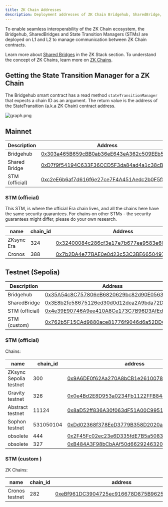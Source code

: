 ```yaml
---
title: ZK Chain Addresses
description: Deployment addresses of ZK Chain Bridgehub, SharedBridge, and STMs.
---
```


To enable seamless interoperability of the ZK Chain ecosystem,
the Bridgehub, SharedBridges and State Transition Managers (STMs) are deployed on L1 and L2 to
manage communication between ZK Chain contracts.

Learn more about [Shared Bridges](/zk-stack/components/shared-bridges) in the ZK Stack section.
To understand the concept of ZK Chains, learn more on [ZK Chains](/zk-stack/concepts/zk-chains).

## Getting the State Transition Manager for a ZK Chain

The Bridgehub smart contract has a read method `stateTransitionManager` that expects a chain ID as an argument.
The return value is the address of the StateTransition (a.k.a ZK Chain) contract address.

![graph.png](/images/developer-reference/l1-smart-contracts/zkchain-scheme.png)

## Mainnet

| Description    | Address |
| -------------- | ------- |
| Bridgehub      | [0x303a465B659cBB0ab36eE643eA362c509EEb5213](https://etherscan.io/address/0x303a465B659cBB0ab36eE643eA362c509EEb5213) |
| Shared Bridge  | [0xD7f9f54194C633F36CCD5F3da84ad4a1c38cB2cB](https://etherscan.io/address/0xD7f9f54194C633F36CCD5F3da84ad4a1c38cB2cB) |
| STM (official) | [0xc2eE6b6af7d616f6e27ce7F4A451Aedc2b0F5f5C](https://etherscan.io/address/0xc2eE6b6af7d616f6e27ce7F4A451Aedc2b0F5f5C) |

### STM (official)
This STM, is where the official Era chain lives, and all the chains here have the same security guarantees.
For chains on other STMs - the security guarantees might differ, please do your own research.

| name       | chain_id  |  Address  |
| ---------- | --------- |  --- |
| ZKsync Era | 324       | [0x32400084c286cf3e17e7b677ea9583e60a000324](https://etherscan.io/address/0x32400084c286cf3e17e7b677ea9583e60a000324) |
| Cronos     | 388       | [0x7b2DA4e77BAE0e0d23c53C3BE6650497d0576CFc](https://etherscan.io/address/0x7b2DA4e77BAE0e0d23c53C3BE6650497d0576CFc) |

## Testnet (Sepolia)

| Description    | Address |
| -------------- | ------- |
| Bridgehub      | [0x35A54c8C757806eB6820629bc82d90E056394C92](https://sepolia.etherscan.io/address/0x35A54c8C757806eB6820629bc82d90E056394C92) |
| SharedBridge   | [0x3E8b2fe58675126ed30d0d12dea2A9bda72D18Ae](https://sepolia.etherscan.io/address/0x3E8b2fe58675126ed30d0d12dea2A9bda72D18Ae) |
| STM (official) | [0x4e39E90746A9ee410A8Ce173C7B96D3AfEd444a5](https://sepolia.etherscan.io/address/0x4e39E90746A9ee410A8Ce173C7B96D3AfEd444a5) |
| STM (custom)   | [0x762b5F15CAd9880ace81776f9046d6a52DD67a9b](https://sepolia.etherscan.io/address/0x762b5F15CAd9880ace81776f9046d6a52DD67a9b) |

### STM (official)

Chains:

| name                   | chain_id  | address                                                                                                                       |
|------------------------|-----------|-------------------------------------------------------------------------------------------------------------------------------|
| ZKsync Sepolia testnet | 300       | [0x9A6DE0f62Aa270A8bCB1e2610078650D539B1Ef9](https://sepolia.etherscan.io/address/0x9A6DE0f62Aa270A8bCB1e2610078650D539B1Ef9) |
| Gravity testnet        | 326       | [0x0e4Bd2E8D953a0234Fb1122FFB848B49522308eC](https://sepolia.etherscan.io/address/0x0e4Bd2E8D953a0234Fb1122FFB848B49522308eC) |
| Abstract testnet       | 11124     | [0x8aD52ff836A30f063dF51A00C99518880B8b36ac](https://sepolia.etherscan.io/address/0x8aD52ff836A30f063dF51A00C99518880B8b36ac) |
| Sophon testnet         | 531050104 | [0xDd02368f378EeD3779B358D2020a77e4D022236D](https://sepolia.etherscan.io/address/0xDd02368f378EeD3779B358D2020a77e4D022236D) |
| obsolete               | 444       | [0x2F45Fc02ec23e6D335fdE7B5a5083F053C8C2aD3](https://sepolia.etherscan.io/address/0x2F45Fc02ec23e6D335fdE7B5a5083F053C8C2aD3) |
| obsolete               | 327       | [0xB484A3F98bCbAAf50d66292463203c0247B4f3F6](https://sepolia.etherscan.io/address/0xB484A3F98bCbAAf50d66292463203c0247B4f3F6) |

### STM (custom )

ZK Chains:

| name            | chain_id  |  address                                                                                                                      |
| --------------- | --------- | ----------------------------------------------------------------------------------------------------------------------------- |
| Cronos testnet  | 282       | [0xeBf961DC3904725ec916678D875B9625d5F7C29f](https://sepolia.etherscan.io/address/0xeBf961DC3904725ec916678D875B9625d5F7C29f) |

